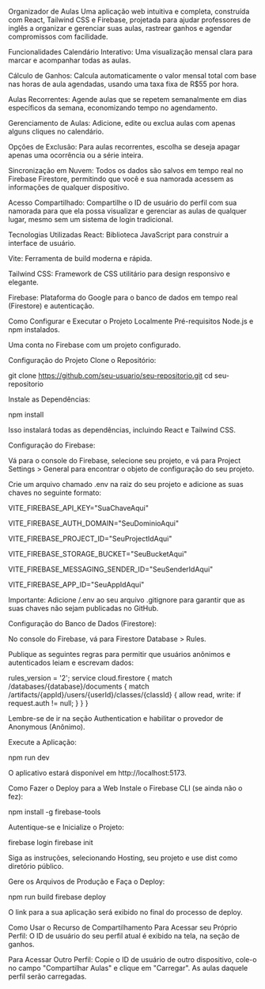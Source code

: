 Organizador de Aulas
Uma aplicação web intuitiva e completa, construída com React, Tailwind CSS e Firebase, projetada para ajudar professores de inglês a organizar e gerenciar suas aulas, rastrear ganhos e agendar compromissos com facilidade.

Funcionalidades
Calendário Interativo: Uma visualização mensal clara para marcar e acompanhar todas as aulas.

Cálculo de Ganhos: Calcula automaticamente o valor mensal total com base nas horas de aula agendadas, usando uma taxa fixa de R$55 por hora.

Aulas Recorrentes: Agende aulas que se repetem semanalmente em dias específicos da semana, economizando tempo no agendamento.

Gerenciamento de Aulas: Adicione, edite ou exclua aulas com apenas alguns cliques no calendário.

Opções de Exclusão: Para aulas recorrentes, escolha se deseja apagar apenas uma ocorrência ou a série inteira.

Sincronização em Nuvem: Todos os dados são salvos em tempo real no Firebase Firestore, permitindo que você e sua namorada acessem as informações de qualquer dispositivo.

Acesso Compartilhado: Compartilhe o ID de usuário do perfil com sua namorada para que ela possa visualizar e gerenciar as aulas de qualquer lugar, mesmo sem um sistema de login tradicional.

Tecnologias Utilizadas
React: Biblioteca JavaScript para construir a interface de usuário.

Vite: Ferramenta de build moderna e rápida.

Tailwind CSS: Framework de CSS utilitário para design responsivo e elegante.

Firebase: Plataforma do Google para o banco de dados em tempo real (Firestore) e autenticação.

Como Configurar e Executar o Projeto Localmente
Pré-requisitos
Node.js e npm instalados.

Uma conta no Firebase com um projeto configurado.

Configuração do Projeto
Clone o Repositório:

git clone https://github.com/seu-usuario/seu-repositorio.git
cd seu-repositorio

Instale as Dependências:

npm install

Isso instalará todas as dependências, incluindo React e Tailwind CSS.

Configuração do Firebase:

Vá para o console do Firebase, selecione seu projeto, e vá para Project Settings > General para encontrar o objeto de configuração do seu projeto.

Crie um arquivo chamado .env na raiz do seu projeto e adicione as suas chaves no seguinte formato:

VITE_FIREBASE_API_KEY="SuaChaveAqui"

VITE_FIREBASE_AUTH_DOMAIN="SeuDominioAqui"

VITE_FIREBASE_PROJECT_ID="SeuProjectIdAqui"

VITE_FIREBASE_STORAGE_BUCKET="SeuBucketAqui"

VITE_FIREBASE_MESSAGING_SENDER_ID="SeuSenderIdAqui"

VITE_FIREBASE_APP_ID="SeuAppIdAqui"

Importante: Adicione /.env ao seu arquivo .gitignore para garantir que as suas chaves não sejam publicadas no GitHub.

Configuração do Banco de Dados (Firestore):

No console do Firebase, vá para Firestore Database > Rules.

Publique as seguintes regras para permitir que usuários anônimos e autenticados leiam e escrevam dados:

rules_version = '2';
service cloud.firestore {
  match /databases/{database}/documents {
    match /artifacts/{appId}/users/{userId}/classes/{classId} {
      allow read, write: if request.auth != null;
    }
  }
}

Lembre-se de ir na seção Authentication e habilitar o provedor de Anonymous (Anônimo).

Execute a Aplicação:

npm run dev

O aplicativo estará disponível em http://localhost:5173.

Como Fazer o Deploy para a Web
Instale o Firebase CLI (se ainda não o fez):

npm install -g firebase-tools

Autentique-se e Inicialize o Projeto:

firebase login
firebase init

Siga as instruções, selecionando Hosting, seu projeto e use dist como diretório público.

Gere os Arquivos de Produção e Faça o Deploy:

npm run build
firebase deploy

O link para a sua aplicação será exibido no final do processo de deploy.

Como Usar o Recurso de Compartilhamento
Para Acessar seu Próprio Perfil: O ID de usuário do seu perfil atual é exibido na tela, na seção de ganhos.

Para Acessar Outro Perfil: Copie o ID de usuário de outro dispositivo, cole-o no campo "Compartilhar Aulas" e clique em "Carregar". As aulas daquele perfil serão carregadas.
